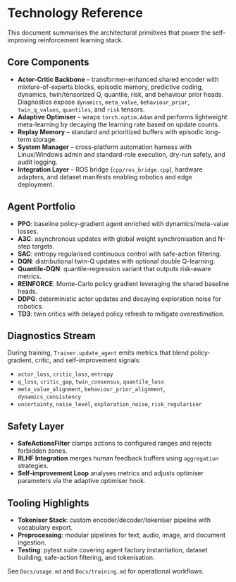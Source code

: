# Technology Reference

This document summarises the architectural primitives that power the self-improving
reinforcement learning stack.

## Core Components

- **Actor-Critic Backbone** – transformer-enhanced shared encoder with mixture-of-experts
  blocks, episodic memory, predictive coding, dynamics, twin/tensorized Q, quantile,
  risk, and behaviour prior heads. Diagnostics expose `dynamics`, `meta_value`,
  `behaviour_prior`, `twin_q_values`, `quantiles`, and `risk` tensors.
- **Adaptive Optimiser** – wraps `torch.optim.Adam` and performs lightweight
  meta-learning by decaying the learning rate based on update counts.
- **Replay Memory** – standard and prioritized buffers with episodic long-term storage.
- **System Manager** – cross-platform automation harness with Linux/Windows admin and
  standard-role execution, dry-run safety, and audit logging.
- **Integration Layer** – ROS bridge (`cpp/ros_bridge.cpp`), hardware adapters, and
  dataset manifests enabling robotics and edge deployment.

## Agent Portfolio

- **PPO**: baseline policy-gradient agent enriched with dynamics/meta-value losses.
- **A3C**: asynchronous updates with global weight synchronisation and N-step targets.
- **SAC**: entropy regularised continuous control with safe-action filtering.
- **DQN**: distributional twin-Q updates with optional double Q-learning.
- **Quantile-DQN**: quantile-regression variant that outputs risk-aware metrics.
- **REINFORCE**: Monte-Carlo policy gradient leveraging the shared baseline heads.
- **DDPG**: deterministic actor updates and decaying exploration noise for robotics.
- **TD3**: twin critics with delayed policy refresh to mitigate overestimation.

## Diagnostics Stream

During training, `Trainer.update_agent` emits metrics that blend policy-gradient,
critic, and self-improvement signals:

- `actor_loss`, `critic_loss`, `entropy`
- `q_loss`, `critic_gap`, `twin_consensus`, `quantile_loss`
- `meta_value_alignment`, `behaviour_prior_alignment`, `dynamics_consistency`
- `uncertainty`, `noise_level`, `exploration_noise`, `risk_regulariser`

## Safety Layer

- **SafeActionsFilter** clamps actions to configured ranges and rejects forbidden zones.
- **RLHF Integration** merges human feedback buffers using `aggregation` strategies.
- **Self-improvement Loop** analyses metrics and adjusts optimiser parameters via the
  adaptive optimiser hook.

## Tooling Highlights

- **Tokeniser Stack**: custom encoder/decoder/tokeniser pipeline with vocabulary export.
- **Preprocessing**: modular pipelines for text, audio, image, and document ingestion.
- **Testing**: pytest suite covering agent factory instantiation, dataset building,
  safe-action filtering, and tokenisation.

See `Docs/usage.md` and `Docs/training.md` for operational workflows.

